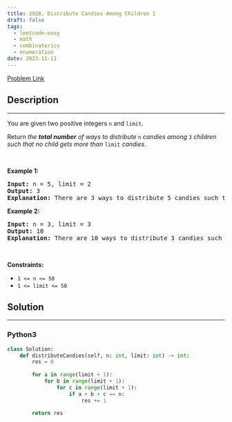 ```yaml
---
title: 2928. Distribute Candies Among Children I
draft: false
tags: 
  - leetcode-easy
  - math
  - combinatorics
  - enumeration
date: 2023-11-11
---
```


[Problem Link](https://leetcode.com/problems/distribute-candies-among-children-i/)

## Description

---
<p>You are given two positive integers <code>n</code> and <code>limit</code>.</p>

<p>Return <em>the <strong>total number</strong> of ways to distribute </em><code>n</code> <em>candies among </em><code>3</code><em> children such that no child gets more than </em><code>limit</code><em> candies.</em></p>

<p>&nbsp;</p>
<p><strong class="example">Example 1:</strong></p>

<pre>
<strong>Input:</strong> n = 5, limit = 2
<strong>Output:</strong> 3
<strong>Explanation:</strong> There are 3 ways to distribute 5 candies such that no child gets more than 2 candies: (1, 2, 2), (2, 1, 2) and (2, 2, 1).
</pre>

<p><strong class="example">Example 2:</strong></p>

<pre>
<strong>Input:</strong> n = 3, limit = 3
<strong>Output:</strong> 10
<strong>Explanation:</strong> There are 10 ways to distribute 3 candies such that no child gets more than 3 candies: (0, 0, 3), (0, 1, 2), (0, 2, 1), (0, 3, 0), (1, 0, 2), (1, 1, 1), (1, 2, 0), (2, 0, 1), (2, 1, 0) and (3, 0, 0).
</pre>

<p>&nbsp;</p>
<p><strong>Constraints:</strong></p>

<ul>
	<li><code>1 &lt;= n &lt;= 50</code></li>
	<li><code>1 &lt;= limit &lt;= 50</code></li>
</ul>


## Solution

---
### Python3
``` py title='distribute-candies-among-children-i'
class Solution:
    def distributeCandies(self, n: int, limit: int) -> int:
        res = 0
        
        for a in range(limit + 1):
            for b in range(limit + 1):
                for c in range(limit + 1):
                    if a + b + c == n:
                        res += 1
        
        return res
```

